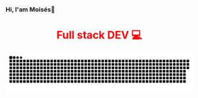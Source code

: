 ### Hi, I'am Moisés👋
<h1 style="color: red; text-align: center;"> Full stack DEV 💻</h1>
<!-- <a href=#><img src="header.gif" width="100%" height="320px"></a> -->
<a href=#><img src="contributions.svg"></a>
